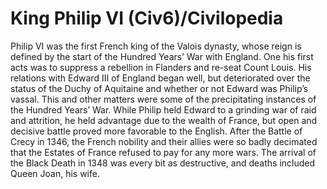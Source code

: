 # King Philip VI (Civ6)/Civilopedia

Philip VI was the first French king of the Valois dynasty, whose reign is defined by the start of the Hundred Years’ War with England. One his first acts was to suppress a rebellion in Flanders and re-seat Count Louis. His relations with Edward III of England began well, but deteriorated over the status of the Duchy of Aquitaine and whether or not Edward was Philip’s vassal. This and other matters were some of the precipitating instances of the Hundred Years’ War.
While Philip held Edward to a grinding war of raid and attrition, he held advantage due to the wealth of France, but open and decisive battle proved more favorable to the English. After the Battle of Crecy in 1346, the French nobility and their allies were so badly decimated that the Estates of France refused to pay for any more wars. The arrival of the Black Death in 1348 was every bit as destructive, and deaths included Queen Joan, his wife.